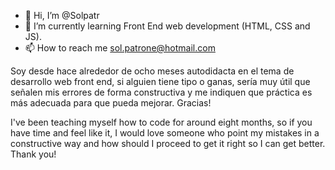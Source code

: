 - 👋 Hi, I’m @Solpatr
- 🌱 I’m currently learning Front End web development (HTML, CSS and JS).
- 📫 How to reach me sol.patrone@hotmail.com

Soy desde hace alrededor de ocho meses autodidacta en el tema de desarrollo web front end, si alguien tiene tipo o ganas,
sería muy útil que señalen mis errores de forma constructiva y me indiquen que práctica es más adecuada para que pueda mejorar. 
Gracias! 

I've been teaching myself how to code for around eight months, so if you have time and feel like it, 
I would love someone who point my mistakes in a constructive way and how should I proceed to get it right so I can get better. 
Thank you! 

